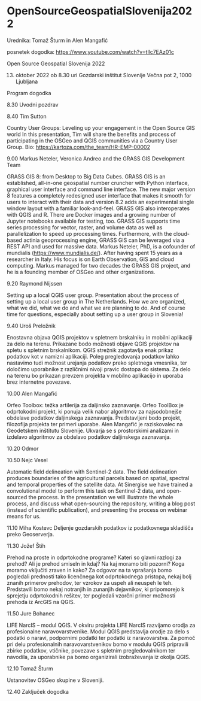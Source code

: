 # OpenSourceGeospatialSlovenija2022
Urednika: Tomaž Šturm in Alen Mangafić

posnetek dogodka:
https://www.youtube.com/watch?v=tllc7EAz01c

Open Source Geospatial Slovenija 2022

13. oktober 2022 ob 8.30 uri
Gozdarski inštitut Slovenije
Večna pot 2, 1000 Ljubljana

Program dogodka

8.30  Uvodni pozdrav

8.40  Tim Sutton

Country User Groups: Leveling up your engagement in the Open Source GIS world
In this presentation, Tim will share the benefits and process of participating in the OSGeo and QGIS communities via a Country User Group.
Bio: https://kartoza.com/the_team/HR-EMP-00002

9.00  Markus Neteler, Veronica Andreo and the GRASS GIS Development Team

GRASS GIS 8: from Desktop to Big Data Cubes.
GRASS GIS is an established, all-in-one geospatial number cruncher with Python interface, graphical user interface and command line interface. The new major version 8 features a completely redesigned user interface that makes it smooth for users to interact with their data and version 8.2 adds an experimental single window layout with a familiar look-and-feel. GRASS GIS also interoperates with QGIS and R. There are Docker images and a growing number of Jupyter notebooks available for testing, too. GRASS GIS supports time series processing for vector, raster, and volume data as well as parallelization to speed up processing times. Furthermore, with the cloud-based actinia geoprocessing engine, GRASS GIS can be leveraged via a REST API and used for massive data.
Markus Neteler, PhD, is a cofounder of mundialis (https://www.mundialis.de/). After having spent 15 years as a researcher in Italy. His focus is on Earth Observation, GIS and cloud computing. Markus managed for two decades the GRASS GIS project, and he is a founding member of OSGeo and other organizations.

9.20  Raymond Nijssen

Setting up a local QGIS user group.
Presentation about the process of setting up a local user group in The Netherlands. How we are organized, what we did, what we do and what we are planning to do. And of course time for questions, especially about setting up a user group in Slovenia!

9.40 Uroš Preložnik

Enostavna objava QGIS projektov v spletnem brskalniku in mobilni aplikaciji za delo na terenu.
Prikazane bodo možnosti objave QGIS projektov na spletu s spletnim brskalnikom. QGIS strežnik zagotavlja enak prikaz podatkov kot v namizni aplikaciji. Poleg pregledovanja podatkov lahko nastavimo tudi možnost urejanja podatkov preko spletnega vmesnika, ter določimo uporabnike z različnimi nivoji pravic dostopa do sistema.
Za delo na terenu bo prikazan prevzem projekta v mobilno aplikacijo in uporaba brez internetne povezave.

10.00 Alen Mangafić

Orfeo Toolbox: težka artilerija za daljinsko zaznavanje.
Orfeo ToolBox je odprtokodni projekt, ki ponuja velik nabor algoritmov za najsodobnejše obdelave podatkov daljinskega zaznavanja. Predstavljeni bodo projekt, filozofija projekta ter primeri uporabe.
Alen Mangafić je raziskovalec na Geodetskem inštitutu Slovenije. Ukvarja se s prostorskimi analizami in izdelavo algoritmov za obdelavo podatkov daljinskega zaznavanja.

10.20 Odmor

10.50 Nejc Vesel

Automatic field delineation with Sentinel-2 data.
The field delineation produces boundaries of the agricultural parcels based on spatial, spectral and temporal properties of the satellite data. At Sinergise we have trained a convolutional model to perform this task on Sentinel-2 data, and open-sourced the process. In the presentation we will illustrate the whole process, and discuss what open-sourcing the repository, writing a blog post (instead of scientific publication), and presenting the process on webinar means for us.

11.10 Miha Kostevc
Deljenje gozdarskih podatkov iz podatkovnega skladišča preko Geoserverja.

11.30 Jožef Štih

Prehod na proste in odprtokodne programe?
Kateri so glavni razlogi za prehod? Ali je prehod smiseln in kdaj? Na kaj moramo biti pozorni? Koga moramo vključiti zraven in kako?
Za odgovor na ta vprašanja bomo pogledali prednosti tako licenčnega kot odprtokodnega pristopa, nekaj bolj znanih primerov prehodov, ter vzrokov za uspeh ali neuspeh le teh. Predstavili bomo nekaj notranjih in zunanjih dejavnikov, ki pripomorejo k sprejetju odprtokodnih rešitev, ter pogledali vzorčni primer možnosti prehoda iz ArcGIS na QGIS.

11.50 Jure Bohanec

LIFE NarcIS – modul QGIS.
V okviru projekta LIFE NarcIS razvijamo orodja za profesionalne naravovarstvenike. Modul QGIS predstavlja orodje za delo s podatki o naravi, podpornimi podatki ter podatki iz naravovarstva. Za pomoč pri delu profesionalnih naravovarstvenikov bomo v modulu QGIS pripravili zbirke podatkov, vtičnike, povezave s spletnim pregledovalnikom ter navodila, za uporabnike pa bomo organizirali izobraževanja iz okolja QGIS.

12.10 Tomaž Šturm

Ustanovitev OSGeo skupine v Sloveniji.

12.40 Zaključek dogodka
